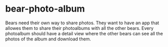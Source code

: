 # bear-photo-album
 Bears need their own way to share photos. They want to have an app that allowes them to share their photoalbums with all the other bears. Every photoalbum should have a detail view where the other bears can see all the photos of the album and download them.
